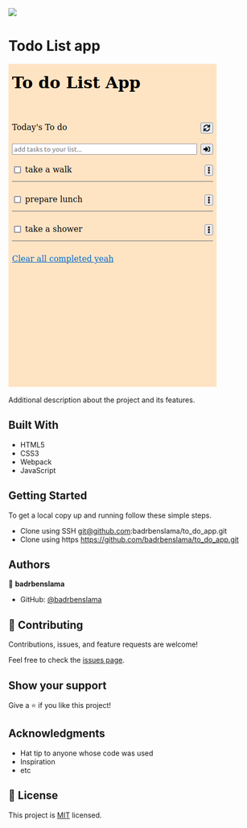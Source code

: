 ![](https://img.shields.io/badge/Microverse-blueviolet)

# Todo List app

![screenshot](./app.png)

Additional description about the project and its features.

## Built With

- HTML5
- CSS3
- Webpack
- JavaScript


## Getting Started


To get a local copy up and running follow these simple steps.

- Clone using SSH git@github.com:badrbenslama/to_do_app.git
- Clone using https https://github.com/badrbenslama/to_do_app.git

## Authors

👤 **badrbenslama**

- GitHub: [@badrbenslama](https://github.com/badrbenslama)


## 🤝 Contributing

Contributions, issues, and feature requests are welcome!

Feel free to check the [issues page](../../issues/).

## Show your support

Give a ⭐️ if you like this project!

## Acknowledgments

- Hat tip to anyone whose code was used
- Inspiration
- etc

## 📝 License

This project is [MIT](./MIT.md) licensed.
